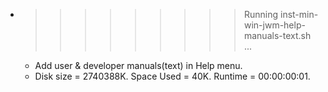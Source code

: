 * >>>>>>>>> Running inst-min-win-jwm-help-manuals-text.sh ...
  * Add user & developer manuals(text) in Help menu.
  * Disk size = 2740388K. Space Used = 40K. Runtime = 00:00:00:01.
